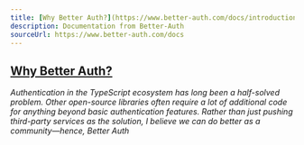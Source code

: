 ```yaml
---
title: [Why Better Auth?](https://www.better-auth.com/docs/introduction\#why-better-auth)
description: Documentation from Better-Auth
sourceUrl: https://www.better-auth.com/docs
---
```


## [Why Better Auth?](https://www.better-auth.com/docs/introduction\#why-better-auth)

_Authentication in the TypeScript ecosystem has long been a half-solved problem. Other open-source libraries often require a lot of additional code for anything beyond basic authentication features. Rather than just pushing third-party services as the solution, I believe we can do better as a community—hence, Better Auth_

